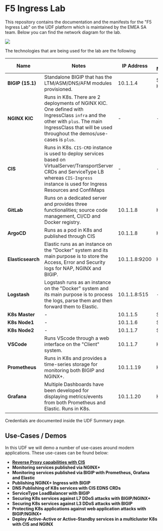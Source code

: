 # F5 Ingress Lab

This repository contains the documentation and the manifests for the "F5 Ingress Lab" on the UDF platform which is maintained by the EMEA SA team.
Below you can find the network diagram for the lab.

<img src="https://raw.githubusercontent.com/skenderidis/f5-ingress-lab/main/setup/images/udf-lab.png">


The technologies that are being used for the lab are the following

| Name | Notes | IP Address | Access Methods |
|---|---|---|---|
| **BIGIP (15.1)** |  Standalone BIGIP that has the LTM/ASM/DNS/AFM modules provisioned. | 10.1.1.4 | SSH / HTTPS |
| **NGINX KIC** | Runs in K8s. There are 2 deployments of NGINX KIC. <br>One defined with IngressClass `infra` and the other with `plus`. The main IngressClass that will be used throughout the demos/use-cases is `plus`.  | - | - |
| **CIS** | Runs in K8s. `CIS-CRD` instance is used to deploy services based on VirtualServer/TransportServer CRDs and ServiceType LB whereas `CIS-Ingress` instance is used for Ingress Resources and ConfiMaps | - | - |
| **GitLab** | Runs on a dedicated server and provides three functionalities; source code management, CI/CD and Docker registry. | 10.1.1.8 | HTTPS |
| **ArgoCD** | Runs as a pod in K8s and published through CIS| 10.1.1.8 | HTTPS |
| **Elasticsearch** | Elastic runs as an instance on the "Docker" system and its main purpose is to store the Access, Error and Security logs for NAP, NGINX and BIGIP.  | 10.1.1.8:9200 | HTTPS |
| **Logstash** | Logstash runs as an instance on the "Docker" system and its main purpose is to process the logs, parse them and then forward them to Elastic.  | 10.1.1.8:515 | - |
| **K8s Master** | - | 10.1.1.5 | SSH |
| **K8s Node1** | - | 10.1.1.6 | SSH |
| **K8s Node2** | - |  10.1.1.7 | SSH |
| **VSCode** | Runs VScode through a web interface on the "Client" system. |  10.1.1.7 | HTTP |
| **Prometheus** | Runs in K8s and provides a time-series storage for monitoring both BIGIP and NGINX+. |  10.1.1.19 | HTTP |
| **Grafana** | Multiple Dashboards have been developed for displaying metrics/events from both Prometheus and Elastic. Runs in K8s. |  10.1.1.20 | HTTP |


Credentials are documented inside the UDF Summary page.

## Use-Cases / Demos
In this UDF we will demo a number of use-cases around modern applications. These use-cases can be found below:

- [**Reverse Proxy capabilities with CIS**](examples/cis/README.md)
- **Monitoring services published via NGINX+** <br>
- **Monitoring services published via BIGIP with Prometheus, Grafana and Elastic** <br>
- **Publishing NGINX+ Ingress with BIGIP** <br>
- **DNS Publishing of K8s services with CIS EDNS CRDs** <br>
- **ServiceType LoadBalancer with BIGIP** <br>
- **Securing K8s services against L7 DDoS attacks with BIGIP/NGINX+** <br>
- **Securing K8s services against L3 DDoS attacks with BIGIP** <br>
- **Protecting K8s applications against web application attacks with BIGIP/NGINX+** <br>
- **Deploy Active-Active or Active-Standby services in a multicluster K8s with CIS and NGINX** <br>

